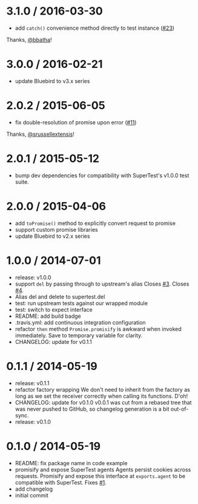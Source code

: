 3.1.0 / 2016-03-30
==================

  * add `catch()` convenience method directly to test instance ([#23])

Thanks, [@bbatha]!

3.0.0 / 2016-02-21
==================

  * update Bluebird to v3.x series

2.0.2 / 2015-06-05
==================

  * fix double-resolution of promise upon error ([#11])

Thanks, [@srussellextensis]!

2.0.1 / 2015-05-12
==================

  * bump dev dependencies for compatibility with SuperTest's v1.0.0 test
    suite.

2.0.0 / 2015-04-06
==================

  * add `toPromise()` method to explicitly convert request to promise
  * support custom promise libraries
  * update Bluebird to v2.x series

1.0.0 / 2014-07-01
==================

  * release: v1.0.0
  * support `del` by passing through to upstream's alias
    Closes [#3](https://github.com/WhoopInc/supertest-as-promised/issues/3). Closes [#4](https://github.com/WhoopInc/supertest-as-promised/issues/4).
  * Alias del and delete to supertest.del
  * test: run upstream tests against our wrapped module
  * test: switch to expect interface
  * README: add build badge
  * .travis.yml: add continuous integration configuration
  * refactor `then` method
    `Promise.promisify` is awkward when invoked immediately. Save to
    temporary variable for clarity.
  * CHANGELOG: update for v0.1.1

0.1.1 / 2014-05-19
==================

  * release: v0.1.1
  * refactor factory wrapping
    We don't need to inherit from the factory as long as we set
    the receiver correctly when calling its functions. D'oh!
  * CHANGELOG: update for v0.1.0
    v0.0.1 was cut from a rebased tree that was never pushed to GitHub, so
    changelog generation is a bit out-of-sync.
  * release: v0.1.0

0.1.0 / 2014-05-19
==================

  * README: fix package name in code example
  * promisify and expose SuperTest agents
    Agents persist cookies across requests. Promisify and expose this
    interface at `exports.agent` to be compatible with SuperTest.
    Fixes [#1](https://github.com/WhoopInc/supertest-as-promised/issues/1).
  * add changelog
  * initial commit

[#23]: https://github.com/WhoopInc/supertest-as-promised/pull/23
[#11]: https://github.com/WhoopInc/supertest-as-promised/pull/11

[@bbatha]: https://github.com/bbatha
[@srussellextensis]: https://github.com/srussellextensis
